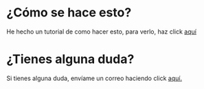 # ¿Cómo se hace esto?

He hecho un tutorial de como hacer esto, para verlo, haz click <a href="https://youtu.be/oHg5SJYRHA0" target="_blank">aquí</a>

# ¿Tienes alguna duda?

Si tienes alguna duda, envíame un correo haciendo click <a href="mailto:diag@writeme.com">aquí.</a>
